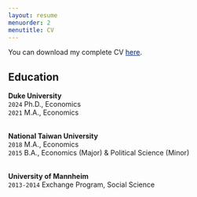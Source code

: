 ```yaml
---
layout: resume
menuorder: 2
menutitle: CV
---
```



You can download my complete CV <a href="https://sungjuwu.github.io/documents/CV_sungjuwu.pdf" target="_blank"><span style="color:#012169"><u>here</u></span></a>.

## Education
__Duke University__\
`2024`
 Ph.D., Economics\
`2021`
 M.A., Economics <br> <br>

__National Taiwan University__\
`2018`
 M.A., Economics\
`2015`
 B.A., Economics (Major) & Political Science (Minor) <br> <br>

__University of Mannheim__\
`2013-2014`
 Exchange Program, Social Science



<!-- ### Footer

Last updated: April 2022 -->


